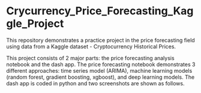 # Crycurrency_Price_Forecasting_Kaggle_Project
This repository demonstrates a practice project in the price forecasting field using data from a Kaggle dataset - Cryptocurrency Historical Prices.

This project consists of 2 major parts: the price forecasting analysis notebook and the dash app. The price forecasting notebook demonstrates 3 different approaches: time series model (ARIMA), machine learning models (random forest, gradient boosting, xgboost), and deep learning models. The dash app is coded in python and two screenshots are shown as follows.
